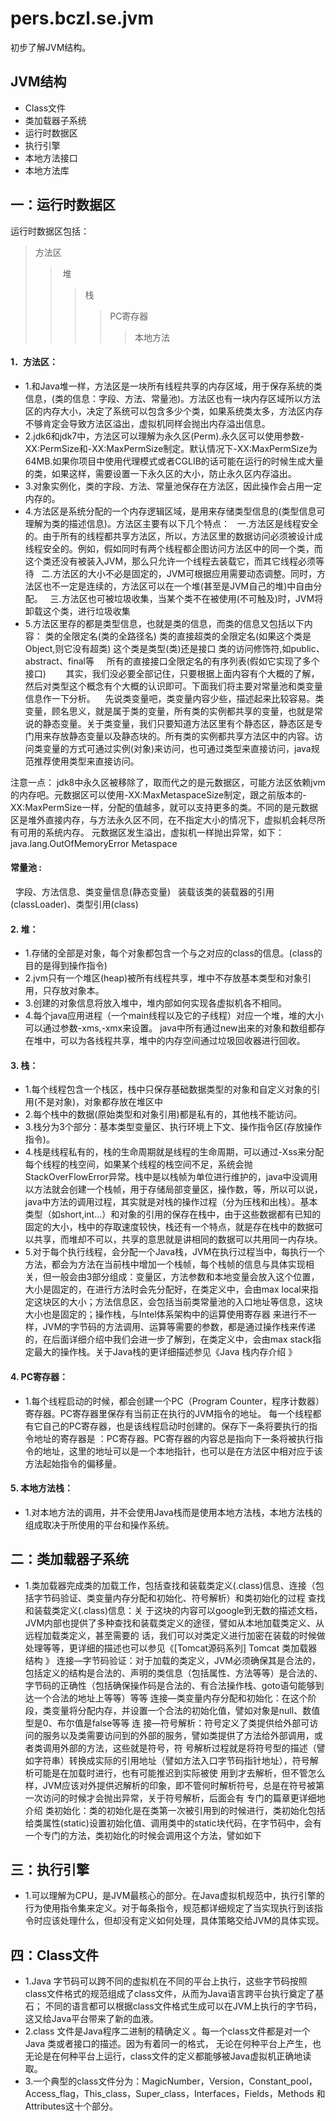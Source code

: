 # pers.bczl.se.jvm
初步了解JVM结构。
## JVM结构

* Class文件
* 类加载器子系统
* 运行时数据区
* 执行引擎
* 本地方法接口
* 本地方法库

## 一：运行时数据区

运行时数据区包括：
> 方法区
>> 堆
>>> 栈
>>>> PC寄存器
>>>>> 本地方法


#### 1．方法区：


* 1.和Java堆一样，方法区是一块所有线程共享的内存区域，用于保存系统的类信息，(类的信息：字段、方法、常量池)。方法区也有一块内存区域所以方法区的内存大小，决定了系统可以包含多少个类，如果系统类太多，方法区内存不够肯定会导致方法区溢出，虚拟机同样会抛出内存溢出信息。
* 2.jdk6和jdk7中，方法区可以理解为永久区(Perm).永久区可以使用参数-XX:PermSize和-XX:MaxPermSize制定。默认情况下-XX:MaxPermSize为64MB.如果你项目中使用代理模式或者CGLIB的话可能在运行的时候生成大量的类，如果这样，需要设置一下永久区的大小，防止永久区内存溢出。
* 3.对象实例化，类的字段、方法、常量池保存在方法区，因此操作会占用一定内存的。
* 4.方法区是系统分配的一个内存逻辑区域，是用来存储类型信息的(类型信息可理解为类的描述信息)。方法区主要有以下几个特点： 
   一.方法区是线程安全的。由于所有的线程都共享方法区，所以，方法区里的数据访问必须被设计成线程安全的。例如，假如同时有两个线程都企图访问方法区中的同一个类，而这个类还没有被装入JVM，那么只允许一个线程去装载它，而其它线程必须等待 
   二.方法区的大小不必是固定的，JVM可根据应用需要动态调整。同时，方法区也不一定是连续的，方法区可以在一个堆(甚至是JVM自己的堆)中自由分配。 
   三.方法区也可被垃圾收集，当某个类不在被使用(不可触及)时，JVM将卸载这个类，进行垃圾收集 
* 5.方法区里存的都是类型信息，也就是类的信息，而类的信息又包括以下内容： 
     类的全限定名(类的全路径名) 
    类的直接超类的全限定名(如果这个类是Object,则它没有超类) 
    这个类是类型(类)还是接口 
     类的访问修饰符,如public、abstract、final等 
     所有的直接接口全限定名的有序列表(假如它实现了多个接口)
    
    其实，我们没必要全部记住，只要根据上面内容有个大概的了解，然后对类型这个概念有个大概的认识即可。下面我们将主要对常量池和类变量信息作一下分析。 
    先说类变量吧，类变量内容少些，描述起来比较容易。类变量，顾名思义，就是属于类的变量，所有类的实例都共享的变量，也就是常说的静态变量。关于类变量，我们只要知道方法区里有个静态区，静态区是专门用来存放静态变量以及静态块的。所有类的实例都共享方法区中的内容。访问类变量的方式可通过实例(对象)来访问，也可通过类型来直接访问，java规范推荐使用类型来直接访问。 

注意一点：
jdk8中永久区被移除了，取而代之的是元数据区，可能方法区依赖jvm的内存吧。元数据区可以使用-XX:MaxMetaspaceSize制定，跟之前版本的-XX:MaxPermSize一样，分配的值越多，就可以支持更多的类。不同的是元数据区是堆外直接内存，与方法永久区不同，在不指定大小的情况下，虚拟机会耗尽所有可用的系统内存。
元数据区发生溢出，虚拟机一样抛出异常，如下：
java.lang.OutOfMemoryError Metaspace

#### 常量池 :

   字段、方法信息、类变量信息(静态变量)   装载该类的装载器的引用(classLoader)、类型引用(class) 

#### 2. 堆：


* 1.存储的全部是对象，每个对象都包含一个与之对应的class的信息。(class的目的是得到操作指令)
* 2.jvm只有一个堆区(heap)被所有线程共享，堆中不存放基本类型和对象引用，只存放对象本。
* 3.创建的对象信息将放入堆中，堆内部如何实现各虚拟机各不相同。
* 4.每个java应用进程（一个main线程以及它的子线程）对应一个堆，堆的大小可以通过参数-xms,-xmx来设置。 java中所有通过new出来的对象和数组都存在堆中，可以为各线程共享，堆中的内存空间通过垃圾回收器进行回收。


#### 3. 栈：

* 1.每个线程包含一个栈区，栈中只保存基础数据类型的对象和自定义对象的引用(不是对象)，对象都存放在堆区中
* 2.每个栈中的数据(原始类型和对象引用)都是私有的，其他栈不能访问。
* 3.栈分为3个部分：基本类型变量区、执行环境上下文、操作指令区(存放操作指令)。
* 4.栈是线程私有的，栈的生命周期就是线程的生命周期，可以通过-Xss来分配每个线程的栈空间，如果某个线程的栈空间不足，系统会抛StackOverFlowError异常。栈中是以栈帧为单位进行维护的，java中没调用以方法就会创建一个栈帧，用于存储局部变量区，操作数，等，所以可以说，java中方法的调用过程，其实就是对栈的操作过程（分为压栈和出栈）。基本类型（如short,int...）和对象的引用的保存在栈中，由于这些数据都有已知的固定的大小，栈中的存取速度较快，栈还有一个特点，就是存在栈中的数据可以共享，而堆却不可以，共享的意思就是讲相同的数据可以共用同一内存块。
* 5.对于每个执行线程，会分配一个Java栈，JVM在执行过程当中，每执行一个方法，都会为方法在当前栈中增加一个栈帧，每个栈帧的信息与具体实现相 关，但一般会由3部分组成：变量区，方法参数和本地变量会放入这个位置，大小是固定的，在进行方法时会先分配好，在类定义中，会由max local来指定这块区的大小；方法信息区，会包括当前类常量池的入口地址等信息，这块大小也是固定的；操作栈，与Intel体系架构中的运算使用寄存器 来进行不一样，JVM的字节码的方法调用、运算等需要的参数，都是通过操作栈来传递的，在后面详细介绍中我们会进一步了解到，在类定义中，会由max stack指定最大的操作栈。关于Java栈的更详细描述参见《Java 栈内存介绍 》


#### 4. PC寄存器：

* 1.每个线程启动的时候，都会创建一个PC（Program Counter，程序计数器）寄存器。PC寄存器里保存有当前正在执行的JVM指令的地址。 每一个线程都有它自己的PC寄存器，也是该线程启动时创建的。保存下一条将要执行的指令地址的寄存器是 ：PC寄存器。PC寄存器的内容总是指向下一条将被执行指令的地址，这里的地址可以是一个本地指针，也可以是在方法区中相对应于该方法起始指令的偏移量。


#### 5. 本地方法栈：

* 1.对本地方法的调用，并不会使用Java栈而是使用本地方法栈，本地方法栈的组成取决于所使用的平台和操作系统。


## 二：类加载器子系统

* 1.类加载器完成类的加载工作，包括查找和装载类定义(.class)信息、连接（包括字节码验证、类变量内存分配和初始化、符号解析）和类初始化的过程
查找和装载类定义(.class)信息：关 于这块的内容可以google到无数的描述文档，JVM内部也提供了多种查找和装载类定义的途径，譬如从本地加载类定义、从远程加载类定义，甚至需要的 话，我们可以对类定义进行加密在装载的时候做处理等等，更详细的描述也可以参见《[Tomcat源码系列] Tomcat 类加载器结构 》
连接—字节码验证：对于加载的类定义，JVM必须确保其是合法的，包括定义的结构是合法的、声明的类信息（包括属性、方法等等）是合法的、字节码的正确性（包括确保操作码是合法的、有合法操作栈、goto语句能够到达一个合法的地址上等等）等等
连接—类变量内存分配和初始化：在这个阶段，类变量将分配内存，并设置一个合法的初始化值，譬如对象是null、数值型是0、布尔值是false等等
连 接—符号解析：符号定义了类提供给外部可访问的服务以及类需要访问到的外部的服务，譬如类提供了方法给外部调用，或者类调用外部的方法，这些就是符号，符 号解析过程就是将符号型的描述（譬如字符串）转换成实际的引用地址（譬如方法入口字节码指针地址），符号解析可能是在加载时进行，也有可能推迟到实际被使 用到才去解析，但不管怎么样，JVM应该对外提供迟解析的印象，即不管何时解析符号，总是在符号被第一次访问的时候才会抛出异常，关于符号解析，后面会有 专门的篇章更详细地介绍
类初始化：类的初始化是在类第一次被引用到的时候进行，类初始化包括给类属性(static)设置初始化值、调用类中的static块代码，在字节码中，会有一个专门的<clinit>方法，类初始化的时候会调用这个方法，譬如如下


## 三：执行引擎

* 1.可以理解为CPU，是JVM最核心的部分。在Java虚拟机规范中，执行引擎的行为使用指令集来定义。对于每条指令，规范都详细规定了当实现执行到该指令时应该处理什么，但却没有定义如何处理，具体策略交给JVM的具体实现。



## 四：Class文件

* 1.Java 字节码可以跨不同的虚拟机在不同的平台上执行，这些字节码按照class文件格式的规范组成了class文件，从而为Java语言跨平台执行奠定了基石； 不同的语言都可以根据class文件格式生成可以在JVM上执行的字节码，这又给Java平台带来了新的血液。
* 2.class 文件是Java程序二进制的精确定义 。每一个class文件都是对一个Java 类或者接口的描述。因为有着同一的格式，  无论在何种平台上产生，也无论是在何种平台上运行，class文件的定义都能够被Java虚拟机正确地读取。
* 3.一个典型的class文件分为：MagicNumber，Version，Constant_pool，Access_flag，This_class，Super_class，Interfaces，Fields，Methods 和Attributes这十个部分。


